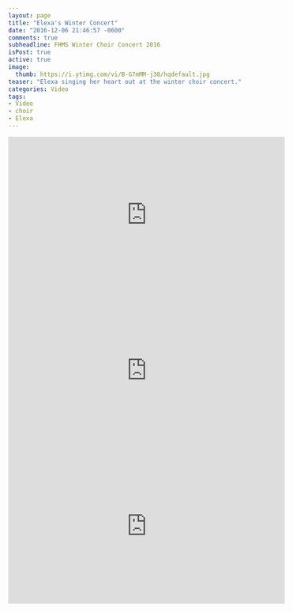 ```yaml
---
layout: page
title: "Elexa's Winter Concert"
date: "2016-12-06 21:46:57 -0600"
comments: true
subheadline: FHMS Winter Choir Concert 2016
isPost: true
active: true
image:
  thumb: https://i.ytimg.com/vi/B-G7mMM-j38/hqdefault.jpg
teaser: "Elexa singing her heart out at the winter choir concert."
categories: Video
tags:
- Video
- choir
- Elexa
---
```

<div class="flex-video">
<iframe width="560" height="315" src="https://www.youtube.com/embed/AMAYow0juiw" frameborder="0" allowfullscreen></iframe>
</div>
<div class="flex-video">
<iframe width="560" height="315" src="https://www.youtube.com/embed/R4m2z_TJHaI" frameborder="0" allowfullscreen></iframe>
</div>
<div class="flex-video">
<iframe width="560" height="315" src="https://www.youtube.com/embed/B-G7mMM-j38" frameborder="0" allowfullscreen></iframe>
</div>
